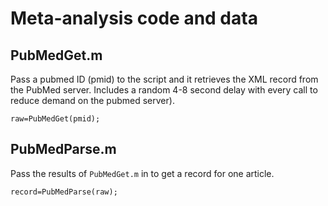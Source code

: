 # Meta-analysis code and data

## PubMedGet.m
Pass a pubmed ID (pmid) to the script and it retrieves the XML record from the PubMed server. Includes a random 4-8 second delay with every call to reduce demand on the pubmed server).

<code>raw=PubMedGet(pmid);</code>

## PubMedParse.m
Pass the results of <code>PubMedGet.m</code> in to get a record for one article.

<code>record=PubMedParse(raw);</code>
